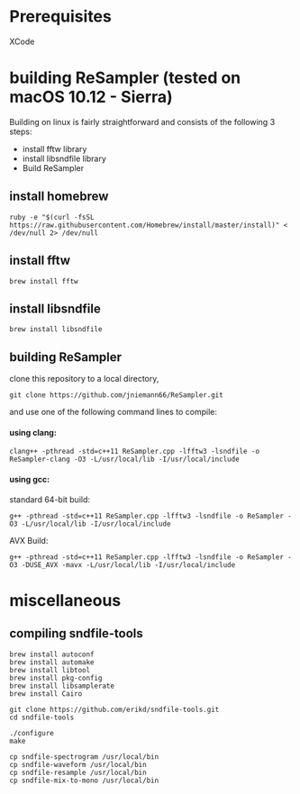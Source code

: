 # Prerequisites

XCode


# building ReSampler (tested on macOS 10.12 - Sierra)

Building on linux is fairly straightforward and consists of the following 3 steps:

- install fftw library
- install libsndfile library
- Build ReSampler


## install homebrew

~~~
ruby -e "$(curl -fsSL https://raw.githubusercontent.com/Homebrew/install/master/install)" < /dev/null 2> /dev/null
~~~

## install fftw

~~~
brew install fftw
~~~

## install libsndfile

~~~
brew install libsndfile
~~~

## building ReSampler

clone this repository to a local directory, 

~~~
git clone https://github.com/jniemann66/ReSampler.git
~~~

and use one of the following command lines to compile:

#### using clang:
~~~
clang++ -pthread -std=c++11 ReSampler.cpp -lfftw3 -lsndfile -o ReSampler-clang -O3 -L/usr/local/lib -I/usr/local/include
~~~

#### using gcc:

standard 64-bit build:
~~~
g++ -pthread -std=c++11 ReSampler.cpp -lfftw3 -lsndfile -o ReSampler -O3 -L/usr/local/lib -I/usr/local/include
~~~

AVX Build:
~~~
g++ -pthread -std=c++11 ReSampler.cpp -lfftw3 -lsndfile -o ReSampler -O3 -DUSE_AVX -mavx -L/usr/local/lib -I/usr/local/include
~~~

# miscellaneous

## compiling sndfile-tools 

~~~
brew install autoconf
brew install automake
brew install libtool
brew install pkg-config
brew install libsamplerate
brew install Cairo

git clone https://github.com/erikd/sndfile-tools.git
cd sndfile-tools

./configure
make

cp sndfile-spectrogram /usr/local/bin
cp sndfile-waveform /usr/local/bin
cp sndfile-resample /usr/local/bin
cp sndfile-mix-to-mono /usr/local/bin
~~~
